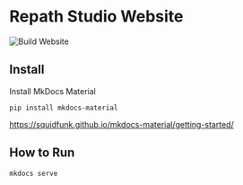 # Repath Studio Website

![Build Website](https://github.com/repath-project/repath-website/actions/workflows/website.yml/badge.svg)

## Install

Install MkDocs Material
```
pip install mkdocs-material
```
https://squidfunk.github.io/mkdocs-material/getting-started/

## How to Run
```
mkdocs serve
```
